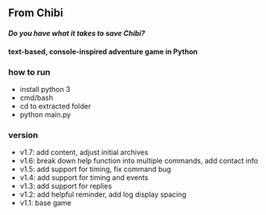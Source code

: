 ## From Chibi
#### *Do you have what it takes to save Chibi?*

#### text-based, console-inspired adventure game in Python

### how to run
* install python 3
* cmd/bash
* cd to extracted folder
* python main.py

### version
* v1.7: add content, adjust initial archives
* v1.6: break down help function into multiple commands, add contact info
* v1.5: add support for timing, fix command bug
* v1.4: add support for timing and events
* v1.3: add support for replies
* v1.2: add helpful reminder, add log display spacing
* v1.1: base game
